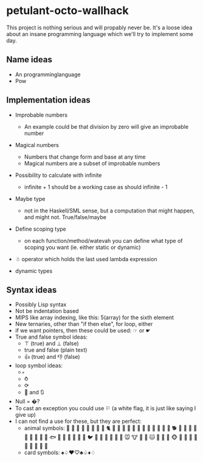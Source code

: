 petulant-octo-wallhack
======================
This project is nothing serious and will propably never be.
It's a loose idea about an insane programming language which we'll try to implement some day.

## Name ideas
- An programminglanguage
- Pow

## Implementation ideas
- Improbable numbers
    - An example could be that division by zero will give an improbable number
- Magical numbers
    - Numbers that change form and base at any time
    - Magical numbers are a subset of improbable numbers
- Possibility to calculate with infinite
    - infinite + 1 should be a working case as should infinite - 1
- Maybe type
    - not in the Haskell/SML sense, but a computation that might happen, and might not. True/false/maybe
- Define scoping type
    - on each function/method/watevah you can define what type of scoping you want (ie. either static or dynamic)
- ☃ operator which holds the last used lambda expression

- dynamic types

## Syntax ideas
- Possibly Lisp syntax
- Not be indentation based
- MIPS like array indexing, like this: 5(array) for the sixth element
- New ternaries, other than "if then else", for loop, either
- if we want pointers, then these could be used: ☞ or ☛
- True and false symbol ideas:
    - ⊤ (true) and ⊥ (false)
    - true and false (plain text)
    - 👍 (true) and 👎 (false)
- loop symbol ideas:
    -  ⃙
    - ⥁
    - ⟳
    - 🔁 and 🔃
- Null = �?
- To cast an exception you could use ⚐ (a white flag, it is just like saying I give up)
- I can not find a use for these, but they are perfect:
    - animal symbols: 🐀 🐁 🐂 🐃 🐄 🐅 🐆 🐇 🐈 🐉 🐊 🐋 🐌 🐍 🐎 🐏 🐐 🐑 🐒 🐓 🐔 🐕 🐖 🐗 🐘 🐙 🐚 🐛 🐜 🐝 🐞 🐟 🐠 🐡 🐢 🐣 🐤 🐥 🐦 🐧 🐨 🐩 🐪 🐫 🐬 🐭 🐮 🐯 🐰 🐱 🐲 🐳 🐴 🐵 🐶 🐷 🐸 🐹 🐺 🐻 🐼 🐽 🐾
    - card symbols: ♠♤♥♡♣♧♦♢

